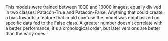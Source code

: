 This models were trained between 1000 and 10000 images, equally divived in two classes: Patacón-True and Patacón-False. 
Anything that could create a bias towards a feature that could confuse the model was emphasized on specific data fed to the False class.
A greater number doesn't correlate with a better performance, it's a cronological order, but later versions are better than the early ones.

